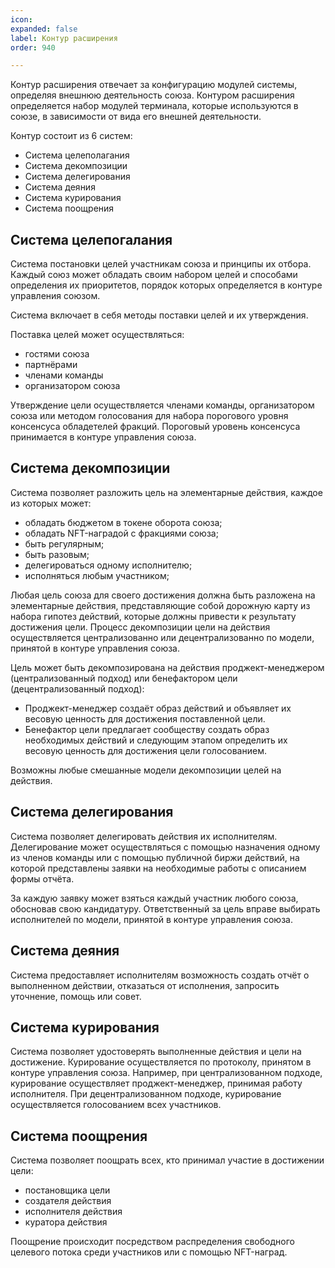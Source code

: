 ```yaml
---
icon: 
expanded: false
label: Контур расширения
order: 940

---
```

Контур расширения отвечает за конфигурацию модулей системы, определяя внешнюю деятельность союза. Контуром расширения определяется набор модулей терминала, которые используются в союзе, в зависимости от вида его внешней деятельности. 

Контур состоит из 6 систем:
- Система целеполагания
- Система декомпозиции
- Система делегирования
- Система деяния
- Система курирования
- Система поощрения

## Система целепогалания
Система постановки целей участникам союза и принципы их отбора. Каждый союз может обладать своим набором целей и способами определения их приоритетов, порядок которых определяется в контуре управления союзом. 

Система включает в себя методы поставки целей и их утверждения. 

Поставка целей может осуществляться:
  - гостями союза
  - партнёрами
  - членами команды
  - организатором союза

Утверждение цели осуществляется членами команды, организатором союза или методом голосования для набора порогового уровня консенсуса обладетелей фракций. Пороговый уровень консенсуса принимается в контуре управления союза. 

## Система декомпозиции
Система позволяет разложить цель на элементарные действия, каждое из которых может:
- обладать бюджетом в токене оборота союза;
- обладать NFT-наградой с фракциями союза;
- быть регулярным;
- быть разовым;
- делегироваться одному исполнителю;
- исполняться любым участником;

Любая цель союза для своего достижения должна быть разложена на элементарные действия, представляющие собой дорожную карту из набора гипотез действий, которые должны привести к результату достижения цели. Процесс декомпозиции цели на действия осуществляется централизованно или децентрализованно по модели, принятой в контуре управления союза. 

Цель может быть декомпозирована на действия проджект-менеджером (централизованный подход) или бенефактором цели (децентрализованный подход): 
- Проджект-менеджер создаёт образ действий и объявляет их весовую ценность для достижения поставленной цели. 
- Бенефактор цели предлагает сообществу создать образ необходимых действий и следующим этапом определить их весовую ценность для достижения цели голосованием. 

Возможны любые смешанные модели декомпозиции целей на действия. 

## Система делегирования
Система позволяет делегировать действия их исполнителям. Делегирование может осуществляться с помощью назначения одному из членов команды или с помощью публичной биржи действий, на которой представлены заявки на необходимые работы с описанием формы отчёта. 

За каждую заявку может взяться каждый участник любого союза, обосновав свою кандидатуру. Ответственный за цель вправе выбирать исполнителей по модели, принятой в контуре управления союза. 

## Система деяния
Система предоставляет исполнителям возможность создать отчёт о выполненном действии, отказаться от исполнения, запросить уточнение, помощь или совет. 

## Система курирования
Система позволяет удостоверять выполненные действия и цели на достижение. Курирование осуществляется по протоколу, принятом в контуре управления союза. Например, при централизованном подходе, курирование осуществляет проджект-менеджер, принимая работу исполнителя. При децентрализованном подходе, курирование осуществляется голосованием всех участников.  

## Система поощрения
Система позволяет поощрать всех, кто принимал участие в достижении цели:
- постановщика цели
- создателя действия
- исполнителя действия
- куратора действия

Поощрение происходит посредством распределения свободного целевого потока среди участников или с помощью NFT-наград. 

<!-- Контур расширения определяет применение ПО UNICORE для разных видов деятельности союзов, которые предстоит выявить экспериментально. 
 -->

<!-- Приведём несколько примеров разных контуров расширения. Подробнее о модулях смотри раздел "терминал". -->
<!-- 
## Клубная система для ресторана
Для клубной системы ресторана, которая позволяет накапливать реферальный кэшбэк и использовать его для  -->